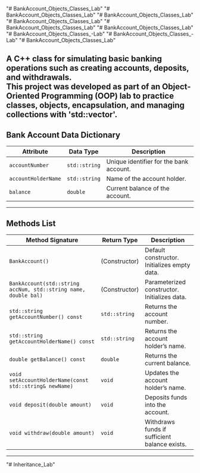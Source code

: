 "# BankAccount_Objects_Classes_Lab" 
"# BankAccount_Objects_Classes_Lab" 
"# BankAccount_Objects_Classes_Lab" 
"# BankAccount_Objects_Classes_Lab" 
"# BankAccount_Objects_Classes_Lab" 
"# BankAccount_Objects_Classes_Lab" 
"# BankAccount_Objects_Classes_-Lab" 
"# BankAccount_Objects_Classes_-Lab" 
"# BankAccount_Objects_Classes_Lab" 

A C++ class for simulating basic banking operations such as creating accounts, deposits, and withdrawals.  
This project was developed as part of an Object-Oriented Programming (OOP) lab to practice classes, objects, encapsulation, and managing collections with 'std::vector'.
---

## Bank Account Data Dictionary

| Attribute             | Data Type     | Description                              |
|------------------------|---------------|------------------------------------------|
| `accountNumber`       | `std::string` | Unique identifier for the bank account.  |
| `accountHolderName`    | `std::string` | Name of the account holder.              |
| `balance`              | `double`      | Current balance of the account.          |
---

## Methods List

| Method Signature                                                 | Return Type   | Description                                   |
|------------------------------------------------------------------|---------------|-----------------------------------------------|
| `BankAccount()`                                                  | (Constructor) | Default constructor. Initializes empty data.  |
| `BankAccount(std::string accNum, std::string name, double bal)`  | (Constructor) | Parameterized constructor. Initializes data.  |
| `std::string getAccountNumber() const`                           | `std::string` | Returns the account number.                   |
| `std::string getAccountHolderName() const`                       | `std::string` | Returns the account holder’s name.            |
| `double getBalance() const`                                      | `double`      | Returns the current balance.                  |
| `void setAccountHolderName(const std::string& newName)`          | `void`        | Updates the account holder’s name.            |
| `void deposit(double amount)`                                    | `void`        | Deposits funds into the account.              |
| `void withdraw(double amount)`                                   | `void`        | Withdraws funds if sufficient balance exists. |
---

"# Inheritance_Lab" 
